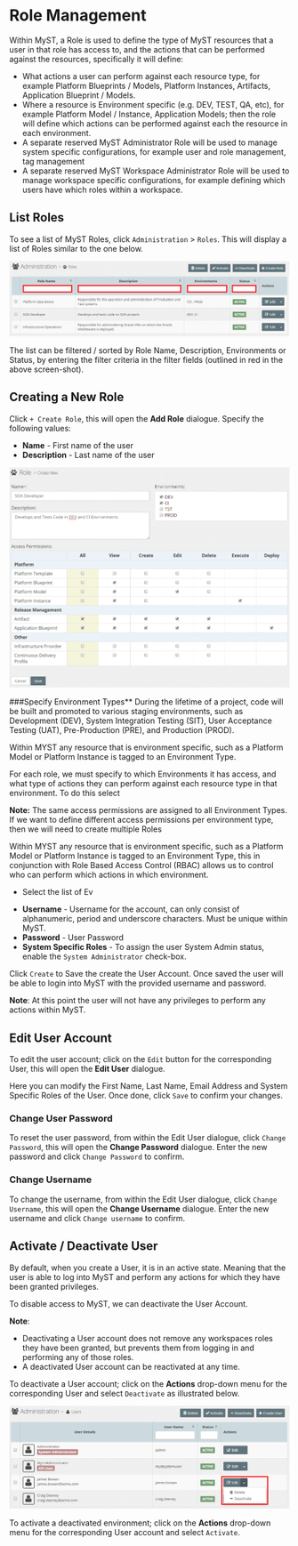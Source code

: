 # Role Management

Within MyST, a Role is used to define the type of MyST resources that a user in that role has access to, and the actions that can be performed against the resources, specifically it  will define:
* What actions a user can perform against each resource type, for example Platform Blueprints / Models, Platform Instances, Artifacts, Application Blueprint / Models.
* Where a resource is Environment specific (e.g. DEV, TEST, QA, etc), for example Platform Model / Instance, Application Models;  then the role will define which actions can be performed against each the resource in each environment.
* A separate reserved MyST Administrator Role will be used to manage system specific configurations, for example user and role management, tag management
* A separate reserved MyST Workspace Administrator Role will be used to manage workspace specific configurations, for example defining which users have which roles within a workspace.


## List Roles
To see a list of MyST Roles, click  `Administration` > `Roles`. This will display a list of Roles similar to the one below.

![](img/RoleList.PNG)

The list can be filtered / sorted by Role Name, Description, Environments or Status, by entering the filter criteria in the filter fields (outlined in red in the above screen-shot).

## Creating a New Role
Click `+ Create Role`, this will open the **Add Role** dialogue. Specify the following values:

* **Name** - First name of the user
* **Description** - Last name of the user

![](img/RoleAdd.PNG)

###Specify Environment Types**
During the lifetime of a project, code will be built and promoted to various staging environments, such as Development (DEV), System Integration Testing (SIT), User Acceptance Testing (UAT), Pre-Production (PRE), and Production (PROD).

Within MYST any resource that is environment specific, such as a Platform Model or Platform Instance is tagged to an Environment Type.

For each role, we must specify to which Environments it has access, and what type of actions they can perform against each resource type in that environment. To do this select 

**Note:** The same access permissions are assigned to all Environment Types. If we want to define different access permissions per environment type, then we will need to create multiple Roles



Within MYST any resource that is environment specific, such as a Platform Model or Platform Instance is tagged to an Environment Type, this in conjunction with Role Based Access Control (RBAC) allows us to control who can perform which actions in which environment.




- Select the list of Ev
* **Username** - Username for the account, can only consist of alphanumeric, period and underscore characters. Must be unique within MyST.
* **Password** - User Password
* **System Specific Roles** - To assign the user System Admin status, enable the `System Administrator` check-box.




Click `Create` to Save the create the User Account. Once saved the user will be able to login into MyST with the provided username and password. 

**Note**: At this point the user will not have any privileges to perform any actions within MyST.

## Edit User Account
To edit the user account; click on the `Edit` button for the corresponding User, this will open the **Edit User** dialogue.

Here you can modify the First Name, Last Name, Email Address and System Specific Roles of the User. Once done, click `Save` to confirm your changes.

### Change User Password
To reset the user password, from within the Edit User dialogue, click `Change Password`,  this will open the **Change Password** dialogue. Enter the new password and click `Change Password` to confirm.

### Change Username
To change the username, from within the Edit User dialogue, click `Change Username`,  this will open the **Change Username** dialogue. Enter the new username and click `Change username` to confirm.

## Activate / Deactivate User
By default, when you create a User, it is in an active state. Meaning that the user is able to log into MyST and perform any actions for which they have been granted privileges.

To disable access to MyST, we can deactivate the User Account.

**Note**: 
* Deactivating a User account does not remove any workspaces roles they have been granted, but prevents them from logging in and performing any of those roles.
* A deactivated User account can be reactivated at any time.

To deactivate a User account; click on the  **Actions** drop-down menu for the corresponding User and select `Deactivate` as illustrated below.

![](img/UserDeactivate.PNG)

To activate a deactivated environment; click on the  **Actions** drop-down menu for the corresponding User account and select `Activate`.